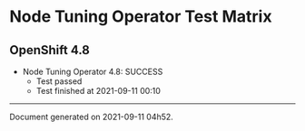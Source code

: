 
Node Tuning Operator Test Matrix
================================

OpenShift 4.8
-------------


* Node Tuning Operator 4.8: SUCCESS
  - Test passed
  - Test finished at 2021-09-11 00:10


---
Document generated on 2021-09-11 04h52.
